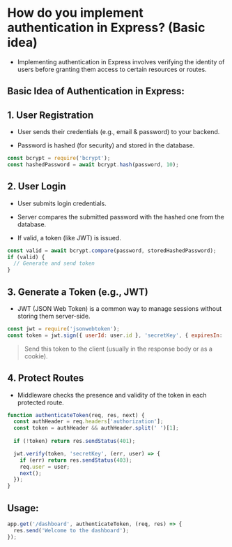 # How do you implement authentication in Express? (Basic idea)

- Implementing authentication in Express involves verifying the identity of users before granting them access to certain resources or routes.

## Basic Idea of Authentication in Express:
## 1. User Registration
- User sends their credentials (e.g., email & password) to your backend.

- Password is hashed (for security) and stored in the database.

```js
const bcrypt = require('bcrypt');
const hashedPassword = await bcrypt.hash(password, 10);
```
## 2. User Login
- User submits login credentials.

- Server compares the submitted password with the hashed one from the database.

- If valid, a token (like JWT) is issued.

```js
const valid = await bcrypt.compare(password, storedHashedPassword);
if (valid) {
  // Generate and send token
}
```
## 3. Generate a Token (e.g., JWT)
- JWT (JSON Web Token) is a common way to manage sessions without storing them server-side.

```js
const jwt = require('jsonwebtoken');
const token = jwt.sign({ userId: user.id }, 'secretKey', { expiresIn: '1h' });
```
> Send this token to the client (usually in the response body or as a cookie).

## 4. Protect Routes
- Middleware checks the presence and validity of the token in each protected route.

```js
function authenticateToken(req, res, next) {
  const authHeader = req.headers['authorization'];
  const token = authHeader && authHeader.split(' ')[1];
  
  if (!token) return res.sendStatus(401);

  jwt.verify(token, 'secretKey', (err, user) => {
    if (err) return res.sendStatus(403);
    req.user = user;
    next();
  });
}
```
## Usage:

```js
app.get('/dashboard', authenticateToken, (req, res) => {
  res.send('Welcome to the dashboard');
});
```